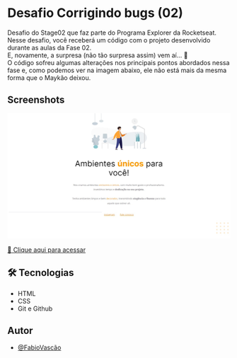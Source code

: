 # Desafio Corrigindo bugs (02)

Desafio do Stage02 que faz parte do Programa Explorer da Rocketseat.<br/>
Nesse desafio, você receberá um código com o projeto desenvolvido durante as aulas da Fase 02.<br/>
E, novamente, a surpresa (não tão surpresa assim) vem aí...  👀  <br/>
O código sofreu algumas alterações nos principais pontos abordados nessa fase e, como podemos ver na imagem abaixo, ele não está mais da mesma forma que o Maykão deixou.

## Screenshots

![preview](preview.jpg)


[🔗 Clique aqui para acessar](https://fabiovascao.github.io/Projeto-02/)

## 🛠 Tecnologias

- HTML
- CSS
- Git e Github


## Autor

- [@FabioVascão](https://www.github.com/fabiovascao)